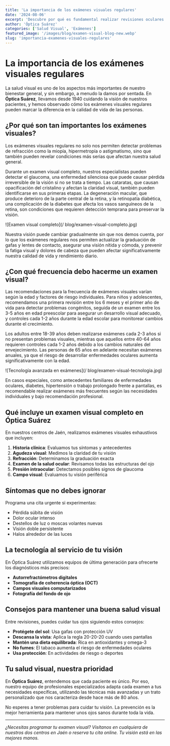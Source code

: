 ```yaml
---
title: 'La importancia de los exámenes visuales regulares'
date: '2024-08-06'
excerpt: 'Descubre por qué es fundamental realizar revisiones oculares periódicas para mantener una salud visual óptima.'
author: 'Óptica Suárez'
categories: ['Salud Visual', 'Exámenes']
featured_image: '/images/blog/examen-visual-blog-new.webp'
slug: 'importancia-examenes-visuales-regulares'
---
```


# La importancia de los exámenes visuales regulares

La salud visual es uno de los aspectos más importantes de nuestro bienestar general, y sin embargo, a menudo la damos por sentada. En **Óptica Suárez**, llevamos desde 1940 cuidando la visión de nuestros pacientes, y hemos observado cómo los exámenes visuales regulares pueden marcar la diferencia en la calidad de vida de las personas.

## ¿Por qué son tan importantes los exámenes visuales?

Los exámenes visuales regulares no solo nos permiten detectar problemas de refracción como la miopía, hipermetropía o astigmatismo, sino que también pueden revelar condiciones más serias que afectan nuestra salud general.

Durante un examen visual completo, nuestros especialistas pueden detectar el glaucoma, una enfermedad silenciosa que puede causar pérdida irreversible de la visión si no se trata a tiempo. Las cataratas, que causan opacificación del cristalino y afectan la claridad visual, también pueden identificarse en sus primeras etapas. La degeneración macular, que produce deterioro de la parte central de la retina, y la retinopatía diabética, una complicación de la diabetes que afecta los vasos sanguíneos de la retina, son condiciones que requieren detección temprana para preservar la visión.

![Examen visual completo](/ blog/examen-visual-completo.jpg)

Nuestra visión puede cambiar gradualmente sin que nos demos cuenta, por lo que los exámenes regulares nos permiten actualizar la graduación de gafas y lentes de contacto, asegurar una visión nítida y cómoda, y prevenir la fatiga visual y dolores de cabeza que pueden afectar significativamente nuestra calidad de vida y rendimiento diario.

## ¿Con qué frecuencia debo hacerme un examen visual?

Las recomendaciones para la frecuencia de exámenes visuales varían según la edad y factores de riesgo individuales. Para niños y adolescentes, recomendamos una primera revisión entre los 6 meses y el primer año de vida para detectar problemas congénitos, seguida de un examen entre los 3-5 años en edad preescolar para asegurar un desarrollo visual adecuado, y controles cada 1-2 años durante la edad escolar para monitorear cambios durante el crecimiento.

Los adultos entre 18-39 años deben realizarse exámenes cada 2-3 años si no presentan problemas visuales, mientras que aquellos entre 40-64 años requieren controles cada 1-2 años debido a los cambios naturales del envejecimiento. Las personas de 65 años en adelante necesitan exámenes anuales, ya que el riesgo de desarrollar enfermedades oculares aumenta significativamente con la edad.

![Tecnología avanzada en exámenes](/ blog/examen-visual-tecnologia.jpg)

En casos especiales, como antecedentes familiares de enfermedades oculares, diabetes, hipertensión o trabajo prolongado frente a pantallas, es recomendable realizar exámenes más frecuentes según las necesidades individuales y bajo recomendación profesional.

## Qué incluye un examen visual completo en Óptica Suárez

En nuestros centros de Jaén, realizamos exámenes visuales exhaustivos que incluyen:

1. **Historia clínica**: Evaluamos tus síntomas y antecedentes
2. **Agudeza visual**: Medimos la claridad de tu visión
3. **Refracción**: Determinamos la graduación exacta
4. **Examen de la salud ocular**: Revisamos todas las estructuras del ojo
5. **Presión intraocular**: Detectamos posibles signos de glaucoma
6. **Campo visual**: Evaluamos tu visión periférica

## Síntomas que no debes ignorar

Programa una cita urgente si experimentas:

- Pérdida súbita de visión
- Dolor ocular intenso
- Destellos de luz o moscas volantes nuevas
- Visión doble persistente
- Halos alrededor de las luces

## La tecnología al servicio de tu visión

En Óptica Suárez utilizamos equipos de última generación para ofrecerte los diagnósticos más precisos:

- **Autorrefractómetros digitales**
- **Tomografía de coherencia óptica (OCT)**
- **Campos visuales computarizados**
- **Fotografía del fondo de ojo**

## Consejos para mantener una buena salud visual

Entre revisiones, puedes cuidar tus ojos siguiendo estos consejos:

- **Protégete del sol**: Usa gafas con protección UV
- **Descansa la vista**: Aplica la regla 20-20-20 cuando uses pantallas
- **Mantén una dieta equilibrada**: Rica en antioxidantes y omega-3
- **No fumes**: El tabaco aumenta el riesgo de enfermedades oculares
- **Usa protección**: En actividades de riesgo o deportes

## Tu salud visual, nuestra prioridad

En **Óptica Suárez**, entendemos que cada paciente es único. Por eso, nuestro equipo de profesionales especializados adapta cada examen a tus necesidades específicas, utilizando las técnicas más avanzadas y un trato personalizado que nos caracteriza desde hace más de 80 años.

No esperes a tener problemas para cuidar tu visión. La prevención es la mejor herramienta para mantener unos ojos sanos durante toda la vida.

---

_¿Necesitas programar tu examen visual? Visítanos en cualquiera de nuestros dos centros en Jaén o reserva tu cita online. Tu visión está en las mejores manos._
